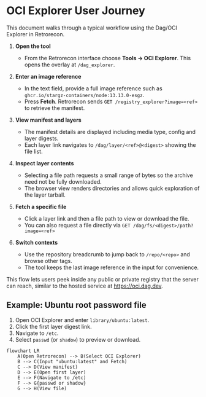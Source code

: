 # OCI Explorer User Journey

This document walks through a typical workflow using the Dag/OCI Explorer in Retrorecon.

1. **Open the tool**
   - From the Retrorecon interface choose **Tools → OCI Explorer**. This opens the overlay at `/dag_explorer`.

2. **Enter an image reference**
   - In the text field, provide a full image reference such as `ghcr.io/stargz-containers/node:13.13.0-esgz`.
   - Press **Fetch**. Retrorecon sends `GET /registry_explorer?image=<ref>` to retrieve the manifest.

3. **View manifest and layers**
   - The manifest details are displayed including media type, config and layer digests.
   - Each layer link navigates to `/dag/layer/<ref>@<digest>` showing the file list.

4. **Inspect layer contents**
   - Selecting a file path requests a small range of bytes so the archive need not be fully downloaded.
   - The browser view renders directories and allows quick exploration of the layer tarball.

5. **Fetch a specific file**
   - Click a layer link and then a file path to view or download the file.
   - You can also request a file directly via `GET /dag/fs/<digest>/path?image=<ref>`

6. **Switch contexts**
   - Use the repository breadcrumb to jump back to `/repo/<repo>` and browse other tags.
   - The tool keeps the last image reference in the input for convenience.

This flow lets users peek inside any public or private registry that the server can reach, similar to the hosted service at https://oci.dag.dev.


## Example: Ubuntu root password file
1. Open OCI Explorer and enter `library/ubuntu:latest`.
2. Click the first layer digest link.
3. Navigate to `/etc`.
4. Select `passwd` (or `shadow`) to preview or download.

```mermaid
flowchart LR
    A(Open Retrorecon) --> B(Select OCI Explorer)
    B --> C(Input "ubuntu:latest" and Fetch)
    C --> D(View manifest)
    D --> E(Open first layer)
    E --> F(Navigate to /etc)
    F --> G{passwd or shadow}
    G --> H(View file)
```

